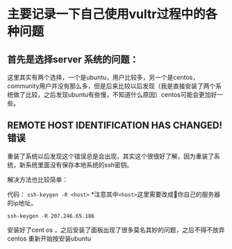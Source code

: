 # 主要记录一下自己使用vultr过程中的各种问题

## 首先是选择server 系统的问题：

这里其实有两个选择，一个是ubuntu，用户比较多，另一个是centos，community用户并没有那么多，但是后来比较以后发现（我是直接安装了两个系统做了比较，之后发现ubuntu有些慢，不知道什么原因）centos可能会更加好一些。

## REMOTE HOST IDENTIFICATION HAS CHANGED! 错误

重装了系统以后发现这个错误总是会出现，其实这个很很好了解，因为重装了系统，新系统里面没有保存本地系统的ssh密钥。

解决方法也比较简单：

代码：
``` ssh-keygen -R <host> ```
*注意其中` <host> `这里需要改成你自己的服务器的ip地址。

```ssh-keygen -R 207.246.65.186 ```


安装好了cent os ，之后安装了面板出现了很多莫名其妙的问题，之后不得不放弃centos 重新开始按安装ubuntu